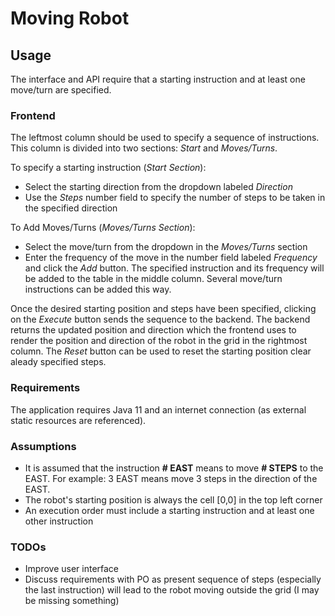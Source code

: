 # Moving Robot


## Usage
The interface and API require that a starting instruction and at least one move/turn
are specified.

### Frontend
The leftmost column should be used to specify a sequence of instructions.
This column is divided into two sections: _Start_ and _Moves/Turns_.

To specify a starting instruction (_Start Section_):
- Select the starting direction from the dropdown labeled _Direction_
- Use the _Steps_ number field to specify the number of steps
to be taken in the specified direction

To Add Moves/Turns (_Moves/Turns Section_):
- Select the move/turn from the dropdown in the _Moves/Turns_ section
- Enter the frequency of the move in the number field labeled _Frequency_ and click
the _Add_ button. The specified instruction and its frequency will be added to
the table in the middle column. Several move/turn instructions can be added this way.

Once the desired starting position and steps have been specified, clicking on the
_Execute_ button sends the sequence to the backend. The backend returns the updated
position and direction which the frontend uses to render the position and direction
of the robot in the grid in the rightmost column. The _Reset_ button can be used to 
reset the starting position clear aleady specified steps.

### Requirements
The application requires Java 11 and an internet connection (as external static resources are referenced).

### Assumptions
- It is assumed that the instruction __# EAST__ means to move __# STEPS__ to the EAST.
For example: 3 EAST means move 3 steps in the direction of the EAST.
- The robot's starting position is always the cell [0,0] in the top left corner
- An execution order must include a starting instruction and at least one other instruction

### TODOs
- Improve user interface
- Discuss requirements with PO as present sequence of steps (especially the last instruction)
will lead to the robot moving outside the grid (I may be missing something)
